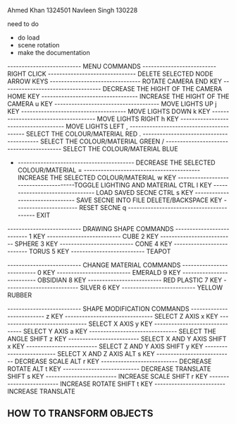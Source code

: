 Ahmed Khan 1324501
Navleen Singh 130228

need to do
- do load
- scene rotation
- make the documentation

-------------------------- MENU COMMANDS --------------------------
RIGHT CLICK ------------------------------- DELETE SELECTED NODE
ARROW KEYS -------------------------------- ROTATE CAMERA
END KEY ----------------------------------- DECREASE THE HIGHT OF THE CAMERA
HOME KEY ---------------------------------- INCREASE THE HIGHT OF THE CAMERA
u KEY ------------------------------------- MOVE LIGHTS UP
j KEY ------------------------------------- MOVE LIGHTS DOWN
k KEY ------------------------------------- MOVE LIGHTS RIGHT
h KEY ------------------------------------- MOVE LIGHTS LEFT
, ----------------------------------------- SELECT THE COLOUR/MATERIAL RED
. ----------------------------------------- SELECT THE COLOUR/MATERIAL GREEN
/ ----------------------------------------- SELECT THE COLOUR/MATERIAL BLUE
- ----------------------------------------- DECREASE THE SELECTED COLOUR/MATERIAL
= ----------------------------------------- INCREASE THE SELECTED COLOUR/MATERIAL
w KEY --------------------------------------TOGGLE LIGHTING AND MATERIAL
CTRL l KEY -------------------------------- LOAD SAVED SECNE
CTRL s KEY -------------------------------- SAVE SECNE INTO FILE
DELETE/BACKSPACE KEY ---------------------- RESET SECNE
q ----------------------------------------- EXIT

-------------------------- DRAWING SHAPE COMMANDS --------------------------
1 KEY -------------------------- CUBE
2 KEY -------------------------- SPHERE
3 KEY -------------------------- CONE
4 KEY -------------------------- TORUS
5 KEY -------------------------- TEAPOT

-------------------------- CHANGE MATERIAL COMMANDS --------------------------
0 KEY -------------------------- EMERALD
9 KEY -------------------------- OBSIDIAN
8 KEY -------------------------- RED PLASTIC
7 KEY -------------------------- SILVER
6 KEY -------------------------- YELLOW RUBBER

-------------------------- SHAPE MODIFICATION COMMANDS --------------------------
z KEY ------------------------------- SELECT Z AXIS
x KEY ------------------------------- SELECT X AXIS
y KEY ------------------------------- SELECT Y AXIS
a KEY ------------------------------- SELECT THE ANGLE
SHIFT z KEY ------------------------- SELECT X AND Y AXIS
SHIFT x KEY ------------------------- SELECT Z AND Y AXIS
SHIFT y KEY ------------------------- SELECT X AND Z AXIS
ALT s KEY --------------------------- DECREASE SCALE
ALT r KEY --------------------------- DECREASE ROTATE
ALT t KEY --------------------------- DECREASE TRANSLATE
SHIFT s KEY ------------------------- INCREASE SCALE
SHIFT r KEY ------------------------- INCREASE ROTATE
SHIFT t KEY ------------------------- INCREASE TRANSLATE



HOW TO TRANSFORM OBJECTS
  - 


